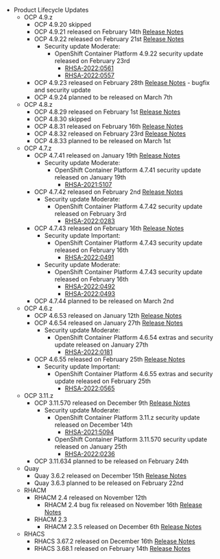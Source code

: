 - Product Lifecycle Updates
    - OCP 4.9.z
        - OCP 4.9.20 skipped
        - OCP 4.9.21 released on February 14th [Release Notes](https://access.redhat.com/errata/RHBA-2022:0488)
        - OCP 4.9.22 released on February 21st [Release Notes](https://access.redhat.com/errata/RHBA-2022:0588)
            - Security update Moderate:
                - OpenShift Container Platform 4.9.22 security update released on February 23rd
                    - [RHSA-2022:0561](https://access.redhat.com/errata/RHSA-2022:0561)
                    - [RHSA-2022:0557](https://access.redhat.com/errata/RHSA-2022:0557)
        - OCP 4.9.23 released on February 28th [Release Notes](https://access.redhat.com/errata/RHSA-2022:0655) - bugfix and security update
        - OCP 4.9.24 planned to be released on March 7th
    - OCP 4.8.z
        - OCP 4.8.29 released on February 1st [Release Notes](https://access.redhat.com/errata/RHBA-2022:0278)
        - OCP 4.8.30 skipped
        - OCP 4.8.31 released on February 16th [Release Notes](https://access.redhat.com/errata/RHBA-2022:0484)
        - OCP 4.8.32 released on February 23rd [Release Notes](https://access.redhat.com/errata/RHBA-2022:0559)
        - OCP 4.8.33 planned to be released on March 1st
    - OCP 4.7.z
        - OCP 4.7.41 released on January 19th [Release Notes](https://access.redhat.com/errata/RHBA-2022:0117)
            - Security update Moderate:
                - OpenShift Container Platform 4.7.41 security update released on January 19th
                    - [RHSA-2021:5107](https://access.redhat.com/errata/RHSA-2022:0114)
        - OCP 4.7.42 released on February 2nd [Release Notes](https://access.redhat.com/errata/RHBA-2022:0286)
            - Security update Moderate:
                - OpenShift Container Platform 4.7.42 security update released on February 3rd
                    - [RHSA-2022:0283](https://access.redhat.com/errata/RHSA-2022:0283)
        - OCP 4.7.43 released on February 16th [Release Notes](https://access.redhat.com/errata/RHBA-2022:0494)
            - Security update Important:
                - OpenShift Container Platform 4.7.43 security update released on February 16th
                    - [RHSA-2022:0491](https://access.redhat.com/errata/RHSA-2022:0491)
            - Security update Moderate:
                - OpenShift Container Platform 4.7.43 security update released on February 16th
                    - [RHSA-2022:0492](https://access.redhat.com/errata/RHSA-2022:0492)
                    - [RHSA-2022:0493](https://access.redhat.com/errata/RHSA-2022:0493)
        - OCP 4.7.44 planned to be released on March 2nd
    - OCP 4.6.z
        - OCP 4.6.53 released on January 12th [Release Notes](https://access.redhat.com/errata/RHBA-2022:0025)
        - OCP 4.6.54 released on January 27th [Release Notes](https://access.redhat.com/errata/RHBA-2022:0180)
            - Security update Moderate:
                - OpenShift Container Platform 4.6.54 extras and security update released on January 27th
                    - [RHSA-2022:0181](https://access.redhat.com/errata/RHSA-2022:0181)
        - OCP 4.6.55 released on February 25th [Release Notes](https://access.redhat.com/errata/RHBA-2022:0566)
            - Security update Important:
                - OpenShift Container Platform 4.6.55 extras and security update released on February 25th
                    - [RHSA-2022:0565](https://access.redhat.com/errata/RHSA-2022:0565)
    - OCP 3.11.z
        - OCP 3.11.570 released on December 9th [Release Notes](https://access.redhat.com/errata/RHBA-2021:4929)
            - Security update Moderate:
                - OpenShift Container Platform 3.11.z security update released on December 14th
                    - [RHSA-2021:5094](https://access.redhat.com/errata/RHSA-2021:5094)
               - OpenShift Container Platform 3.11.570 security update released on January 25th
                    - [RHSA-2022:0236](https://access.redhat.com/errata/RHSA-2022:0236)
        - OCP 3.11.634 planned to be released on February 24th
    - Quay
        - Quay 3.6.2 released on December 15th [Release Notes](https://access.redhat.com/errata/RHBA-2021:5034)
        - Quay 3.6.3 planned to be released on February 22nd
    - RHACM
        - RHACM 2.4 released on November 12th
            - RHACM 2.4 bug fix released on November 16th [Release Notes](https://access.redhat.com/errata/RHBA-2021:4674)
        - RHACM 2.3
            - RHACM 2.3.5 released on December 6th [Release Notes](https://access.redhat.com/errata/RHBA-2021:4966)
    - RHACS
        - RHACS 3.67.2 released on December 16th [Release Notes](https://access.redhat.com/errata/RHBA-2021:5201)
        - RHACS 3.68.1 released on February 14th [Release Notes](https://access.redhat.com/errata/RHBA-2022:0521)
  